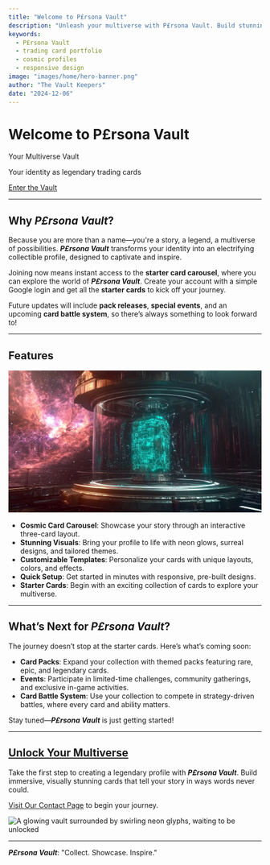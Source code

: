 ```yaml
---
title: "Welcome to P£rsona Vault"
description: "Unleash your multiverse with P£rsona Vault. Build stunning, responsive profiles that highlight your unique story and style."
keywords:
  - P£rsona Vault
  - trading card portfolio
  - cosmic profiles
  - responsive design
image: "images/home/hero-banner.png"
author: "The Vault Keepers"
date: "2024-12-06"
---
```


# Welcome to P£rsona Vault

<div class="hero-banner" style="background-image: url('images/home/hero-banner.png');">
  <div class="hero-banner-overlay"></div>
  <div class="hero-banner-content">
    <p class="hero-banner-title">
      Your Multiverse Vault
    </p>
    <p class="hero-banner-subtitle">
      Your identity as legendary trading cards
    </p>
    <p class="hero-banner-cta">
      <a href="contact" class="cta-button cosmic-button">Enter the Vault</a>
    </p>
  </div>
</div>

---

## **Why _P£rsona Vault_?**

Because you are more than a name—you're a story, a legend, a multiverse of possibilities. **_P£rsona Vault_** transforms your identity into an electrifying collectible profile, designed to captivate and inspire.

Joining now means instant access to the **starter card carousel**, where you can explore the world of **_P£rsona Vault_**. Create your account with a simple Google login and get all the **starter cards** to kick off your journey.

Future updates will include **pack releases**, **special events**, and an upcoming **card battle system**, so there’s always something to look forward to!

---

## **Features**

<img src="images/home/features-highlight.png" class="img-16-9"
    alt="Cosmic trading card designs with glowing glyphs and surreal colors">

- **Cosmic Card Carousel**: Showcase your story through an interactive three-card layout.
- **Stunning Visuals**: Bring your profile to life with neon glows, surreal designs, and tailored themes.
- **Customizable Templates**: Personalize your cards with unique layouts, colors, and effects.
- **Quick Setup**: Get started in minutes with responsive, pre-built designs.
- **Starter Cards**: Begin with an exciting collection of cards to explore your multiverse.

---

## **What’s Next for _P£rsona Vault_?**

The journey doesn’t stop at the starter cards. Here’s what’s coming soon:

- **Card Packs**: Expand your collection with themed packs featuring rare, epic, and legendary cards.
- **Events**: Participate in limited-time challenges, community gatherings, and exclusive in-game activities.
- **Card Battle System**: Use your collection to compete in strategy-driven battles, where every card and ability matters.

Stay tuned—**_P£rsona Vault_** is just getting started!

---

## **[Unlock Your Multiverse](contact.md)**

Take the first step to creating a legendary profile with **_P£rsona Vault_**. Build immersive, visually stunning cards that tell your story in ways words never could.

[Visit Our Contact Page](contact.md) to begin your journey.

<img src="images/cta-vault.png" class="img-16-9"
    alt="A glowing vault surrounded by swirling neon glyphs, waiting to be unlocked">

---

**_P£rsona Vault_**: "Collect. Showcase. Inspire."
